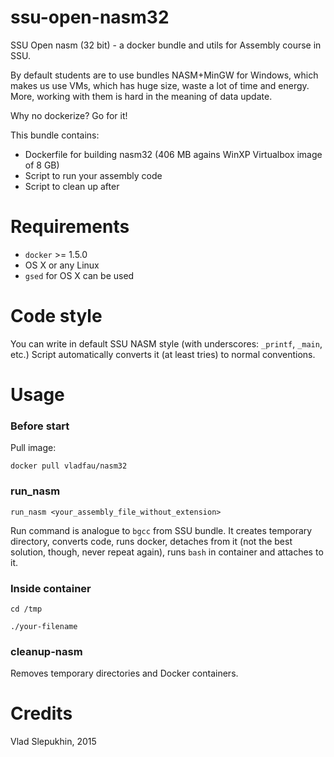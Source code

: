 ssu-open-nasm32
===============

SSU Open nasm (32 bit) - a docker bundle and utils for Assembly course in SSU.

By default students are to use bundles NASM+MinGW for Windows, which makes us use
VMs, which has huge size, waste a lot of time and energy. More, working with them is
hard in the meaning of data update.

Why no dockerize? Go for it!

This bundle contains:

* Dockerfile for building nasm32 (406 MB agains WinXP Virtualbox image of 8 GB)
* Script to run your assembly code
* Script to clean up after

Requirements
============

* `docker` >= 1.5.0
* OS X or any Linux
* `gsed` for OS X can be used

Code style
==========

You can write in default SSU NASM style (with underscores: `_printf`, `_main`, etc.)
Script automatically converts it (at least tries) to normal conventions.


Usage
=====

### Before start

Pull image:

`docker pull vladfau/nasm32`

### run_nasm

`run_nasm <your_assembly_file_without_extension>`

Run command is analogue to `bgcc` from SSU bundle. It creates temporary directory, converts code,
runs docker, detaches from it (not the best solution, though, never repeat again), runs `bash` in container and attaches to it.


### Inside container

`cd /tmp`

`./your-filename`

### cleanup-nasm

Removes temporary directories and Docker containers.


Credits
=======

Vlad Slepukhin, 2015
